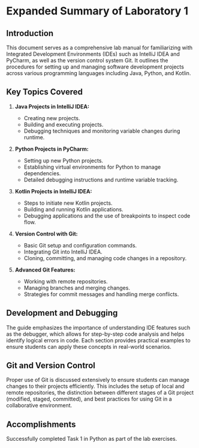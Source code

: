 
# Expanded Summary of Laboratory 1

## Introduction
This document serves as a comprehensive lab manual for familiarizing with Integrated Development Environments (IDEs) such as IntelliJ IDEA and PyCharm, as well as the version control system Git. It outlines the procedures for setting up and managing software development projects across various programming languages including Java, Python, and Kotlin.

## Key Topics Covered
1. **Java Projects in IntelliJ IDEA:**
   - Creating new projects.
   - Building and executing projects.
   - Debugging techniques and monitoring variable changes during runtime.

2. **Python Projects in PyCharm:**
   - Setting up new Python projects.
   - Establishing virtual environments for Python to manage dependencies.
   - Detailed debugging instructions and runtime variable tracking.

3. **Kotlin Projects in IntelliJ IDEA:**
   - Steps to initiate new Kotlin projects.
   - Building and running Kotlin applications.
   - Debugging applications and the use of breakpoints to inspect code flow.

4. **Version Control with Git:**
   - Basic Git setup and configuration commands.
   - Integrating Git into IntelliJ IDEA.
   - Cloning, committing, and managing code changes in a repository.

5. **Advanced Git Features:**
   - Working with remote repositories.
   - Managing branches and merging changes.
   - Strategies for commit messages and handling merge conflicts.

## Development and Debugging
The guide emphasizes the importance of understanding IDE features such as the debugger, which allows for step-by-step code analysis and helps identify logical errors in code. Each section provides practical examples to ensure students can apply these concepts in real-world scenarios.

## Git and Version Control
Proper use of Git is discussed extensively to ensure students can manage changes to their projects efficiently. This includes the setup of local and remote repositories, the distinction between different stages of a Git project (modified, staged, committed), and best practices for using Git in a collaborative environment.

## Accomplishments
Successfully completed Task 1 in Python as part of the lab exercises.

